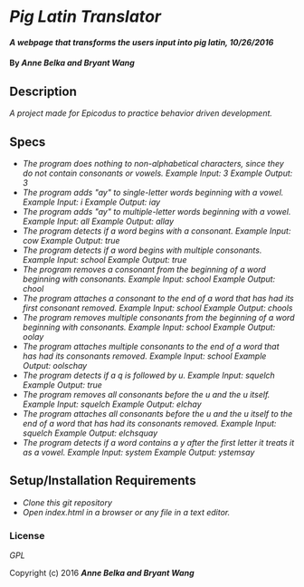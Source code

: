 # _Pig Latin Translator_

#### _A webpage that transforms the users input into pig latin, 10/26/2016_

#### By _**Anne Belka and Bryant Wang**_

## Description

_A project made for Epicodus to practice behavior driven development._

## Specs

* _The program does nothing to non-alphabetical characters, since they do not contain consonants or vowels.
Example Input: 3
Example Output: 3_
* _The program adds "ay" to single-letter words beginning with a vowel.
Example Input: i
Example Output: iay_
* _The program adds "ay" to multiple-letter words beginning with a vowel.
Example Input: all
Example Output: allay_
* _The program detects if a word begins with a consonant.
Example Input: cow
Example Output: true_
* _The program detects if a word begins with multiple consonants.
Example Input: school
Example Output: true_
* _The program removes a consonant from the beginning of a word beginning with consonants.
Example Input: school
Example Output: chool_
* _The program attaches a consonant to the end of a word that has had its first consonant removed.
Example Input: school
Example Output: chools_
* _The program removes multiple consonants from the beginning of a word beginning with consonants.
Example Input: school
Example Output: oolay_
* _The program attaches multiple consonants to the end of a word that has had its consonants removed.
Example Input: school
Example Output: oolschay_
* _The program detects if a q is followed by u.
Example Input: squelch
Example Output: true_
* _The program removes all consonants before the u and the u itself.
Example Input: squelch
Example Output: elchay_
* _The program attaches all consonants before the u and the u itself to the end of a word that has had its consonants removed.
Example Input: squelch
Example Output: elchsquay_
* _The program detects if a word contains a y after the first letter it treats it as a vowel.
Example Input: system
Example Output: ystemsay_

## Setup/Installation Requirements

* _Clone this git repository_
* _Open index.html in a browser or any file in a text editor._

### License

*GPL*

Copyright (c) 2016 **_Anne Belka and Bryant Wang_**
